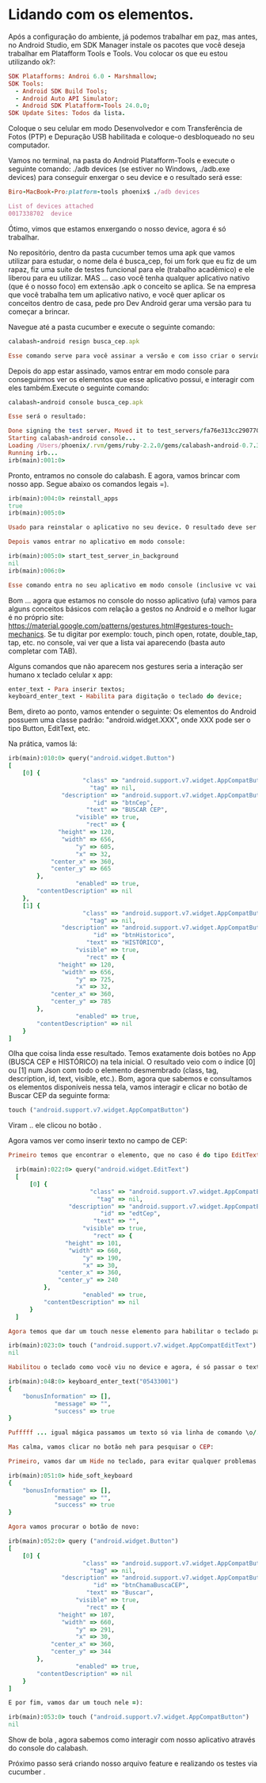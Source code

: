 # Lidando com os elementos.

Após a configuração do ambiente, já podemos trabalhar em paz, mas antes, no Android Studio, em SDK Manager instale os pacotes que você deseja trabalhar em Platafform Tools e Tools. Vou colocar os que eu estou utilizando ok?:

```ruby
SDK Platafforms: Androi 6.0 - Marshmallow;
SDK Tools:
  - Android SDK Build Tools;
  - Android Auto API Simulator;
  - Android SDK Platafform-Tools 24.0.0;
SDK Update Sites: Todos da lista.
```
Coloque o seu celular em modo Desenvolvedor e com Transferência de Fotos (PTP) e Depuração USB habilitada e coloque-o desbloqueado no seu computador.

Vamos no terminal, na pasta do Android Platafform-Tools e execute o seguinte comando: ./adb devices (se estiver no Windows, ./adb.exe devices) para conseguir enxergar o seu device e o resultado será esse:

```ruby
Biro-MacBook-Pro:platform-tools phoenix$ ./adb devices

List of devices attached
0017338702	device
```

Ótimo, vimos que estamos enxergando o nosso device, agora é só trabalhar.

No repositório, dentro da pasta cucumber temos uma apk que vamos utilizar para estudar, o nome dela é busca_cep, foi um fork que eu fiz de um rapaz, fiz uma suíte de testes funcional para ele (trabalho acadêmico) e ele liberou para eu utilizar. MAS ... caso você tenha qualquer aplicativo nativo (que é o nosso foco) em extensão .apk o conceito se aplica. Se na empresa que você trabalha tem um aplicativo nativo, e você quer aplicar os conceitos dentro de casa, pede pro Dev Android gerar uma versão para tu começar a brincar.

Navegue até a pasta cucumber e execute o seguinte comando:

```ruby
calabash-android resign busca_cep.apk

Esse comando serve para você assinar a versão e com isso criar o servidor de testes para conseguir rodar, buscar elementos, etc.
```

Depois do app estar assinado, vamos entrar em modo console para conseguirmos ver os elementos que esse aplicativo possui, e interagir com eles também.Execute o seguinte comando:

```ruby
calabash-android console busca_cep.apk

Esse será o resultado:

Done signing the test server. Moved it to test_servers/fa76e313cc2907703902f9defd2f7867_0.7.3.apk
Starting calabash-android console...
Loading /Users/phoenix/.rvm/gems/ruby-2.2.0/gems/calabash-android-0.7.3/irbrc
Running irb...
irb(main):001:0>
```
Pronto, entramos no console do calabash. E agora, vamos brincar com nosso app. Segue abaixo os comandos legais =).

```ruby
irb(main):004:0> reinstall_apps
true
irb(main):005:0>

Usado para reinstalar o aplicativo no seu device. O resultado deve ser true (que quer dizer que apagou a ultima versão e instalou uma nova, se não tinha versão nenhuma, apenas instala).

Depois vamos entrar no aplicativo em modo console:

irb(main):005:0> start_test_server_in_background
nil
irb(main):006:0>

Esse comando entra no seu aplicativo em modo console (inclusive vc vai ver que ele abriu no seu device).
```

Bom ... agora que estamos no console do nosso aplicativo (ufa) vamos para alguns conceitos básicos com relação a gestos no Android e o melhor lugar é no próprio site: https://material.google.com/patterns/gestures.html#gestures-touch-mechanics. Se tu digitar por exemplo: touch, pinch open, rotate, double_tap, tap, etc. no console, vai ver que a lista vai aparecendo (basta auto completar com TAB).

Alguns comandos que não aparecem nos gestures seria a interação ser humano x teclado celular x app:

```ruby
enter_text - Para inserir textos;
keyboard_enter_text - Habilita para digitação o teclado do device;
```

Bem, direto ao ponto, vamos entender o seguinte: Os elementos do Android possuem uma classe padrão: "android.widget.XXX", onde XXX pode ser o tipo Button, EditText, etc.

Na prática, vamos lá:

```ruby
irb(main):010:0> query("android.widget.Button")
[
    [0] {
                     "class" => "android.support.v7.widget.AppCompatButton",
                       "tag" => nil,
               "description" => "android.support.v7.widget.AppCompatButton{c8b93f0 VFED..C.. ........ 32,445-688,565 #7f0c005f app:id/btnCep}",
                        "id" => "btnCep",
                      "text" => "BUSCAR CEP",
                   "visible" => true,
                      "rect" => {
              "height" => 120,
               "width" => 656,
                   "y" => 605,
                   "x" => 32,
            "center_x" => 360,
            "center_y" => 665
        },
                   "enabled" => true,
        "contentDescription" => nil
    },
    [1] {
                     "class" => "android.support.v7.widget.AppCompatButton",
                       "tag" => nil,
               "description" => "android.support.v7.widget.AppCompatButton{a214d69 VFED..C.. ........ 32,565-688,685 #7f0c0060 app:id/btnHistorico}",
                        "id" => "btnHistorico",
                      "text" => "HISTÓRICO",
                   "visible" => true,
                      "rect" => {
              "height" => 120,
               "width" => 656,
                   "y" => 725,
                   "x" => 32,
            "center_x" => 360,
            "center_y" => 785
        },
                   "enabled" => true,
        "contentDescription" => nil
    }
]
```

Olha que coisa linda esse resultado. Temos exatamente dois botões no App (BUSCA CEP e HISTÓRICO) na tela inicial. O resultado veio com o índice [0] ou [1] num Json com todo o elemento desmembrado (class, tag, description, id, text, visible, etc.). Bom, agora que sabemos e consultamos os elementos disponíveis nessa tela, vamos interagir e clicar no botão de Buscar CEP da seguinte forma:

```ruby
touch ("android.support.v7.widget.AppCompatButton")
```

Viram .. ele clicou no botão .

Agora vamos ver como inserir texto no campo de CEP:

```ruby
Primeiro temos que encontrar o elemento, que no caso é do tipo EditText:

  irb(main):022:0> query("android.widget.EditText")
  [
      [0] {
                       "class" => "android.support.v7.widget.AppCompatEditText",
                         "tag" => nil,
                 "description" => "android.support.v7.widget.AppCompatEditText{2170b29 VFED..CL. .F...... 0,0-660,101 #7f0c0050 app:id/edtCep}",
                          "id" => "edtCep",
                        "text" => "",
                     "visible" => true,
                        "rect" => {
                "height" => 101,
                 "width" => 660,
                     "y" => 190,
                     "x" => 30,
              "center_x" => 360,
              "center_y" => 240
          },
                     "enabled" => true,
          "contentDescription" => nil
      }
  ]

Agora temos que dar um touch nesse elemento para habilitar o teclado para conseguir pasar algum valor pra ele:

irb(main):023:0> touch ("android.support.v7.widget.AppCompatEditText")
nil

Habilitou o teclado como você viu no device e agora, é só passar o texto =)

irb(main):048:0> keyboard_enter_text("05433001")
{
    "bonusInformation" => [],
             "message" => "",
             "success" => true
}

Pufffff ... igual mágica passamos um texto só via linha de comando \o/.

Mas calma, vamos clicar no botão neh para pesquisar o CEP:

Primeiro, vamos dar um Hide no teclado, para evitar qualquer problemas:

irb(main):051:0> hide_soft_keyboard
{
    "bonusInformation" => [],
             "message" => "",
             "success" => true
}

Agora vamos procurar o botão de novo:

irb(main):052:0> query ("android.widget.Button")
[
    [0] {
                     "class" => "android.support.v7.widget.AppCompatButton",
                       "tag" => nil,
               "description" => "android.support.v7.widget.AppCompatButton{3b046ce VFED..C.. ........ 0,101-660,208 #7f0c0051 app:id/btnChamaBuscaCEP}",
                        "id" => "btnChamaBuscaCEP",
                      "text" => "Buscar",
                   "visible" => true,
                      "rect" => {
              "height" => 107,
               "width" => 660,
                   "y" => 291,
                   "x" => 30,
            "center_x" => 360,
            "center_y" => 344
        },
                   "enabled" => true,
        "contentDescription" => nil
    }
]

E por fim, vamos dar um touch nele =):

irb(main):053:0> touch ("android.support.v7.widget.AppCompatButton")
nil
```
Show de bola , agora sabemos como interagir com nosso aplicativo através do console do calabash.

Próximo passo será criando nosso arquivo feature e realizando os testes via cucumber .
